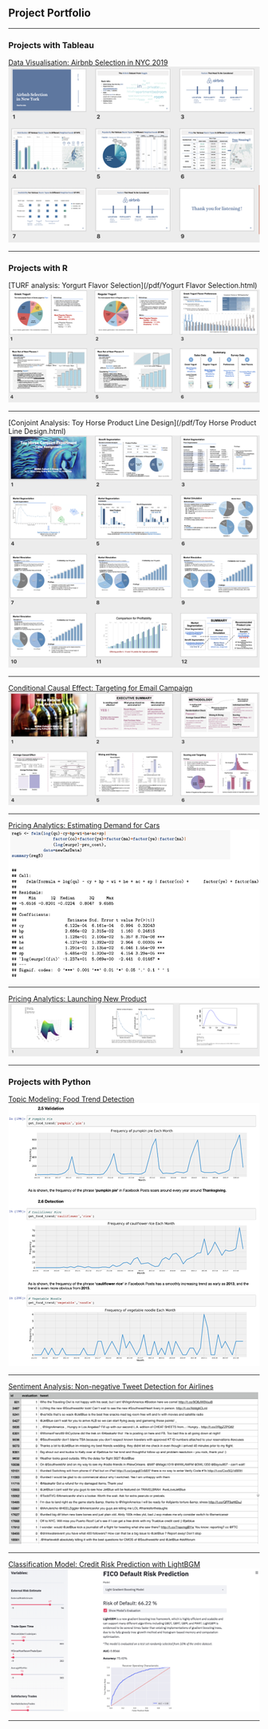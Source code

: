 ## Project Portfolio

---

### Projects with Tableau

[Data Visualisation: Airbnb Selection in NYC 2019](/pdf/Airbnb%20Selection%20in%20NYC_Susie%20Tao.pdf)
<img src="images/Airbnb%20Selection%20in%20NYC.png?raw=true"/>

---

### Projects with R

[TURF analysis: Yorgurt Flavor Selection](/pdf/Yogurt Flavor Selection.html)
<img src="images/Yogurt%20Flavor%20Selection.png?raw=true"/>

---
[Conjoint Analysis: Toy Horse Product Line Design](/pdf/Toy Horse Product Line Design.html)
<img src="images/Toy%20Horse%20Product%20Line%20Design.png?raw=true"/>

---
[Conditional Causal Effect: Targeting for Email Campaign](/pdf/Targeting%20For%20Email%20Campaign.pdf)
<img src="images/Targeting%20For%20Email%20Campaign.png?raw=true"/>

---
[Pricing Analytics: Estimating Demand for Cars](/pdf/Estimating%20Demand%20for%20Cars.pdf)
<img src="images/Estimating%20Demand%20for%20Cars.png?raw=true"/>

---
[Pricing Analytics: Launching New Product](/pdf/Launching%20New%20Product.pdf)
<img src="images/Launching%20New%20Product.png?raw=true"/>

---

### Projects with Python

[Topic Modeling: Food Trend Detection](/pdf/Food%20Trend%20Detection.html)
<img src="images/Food%20Trend%20Detection.png?raw=true"/>

---
[Sentiment Analysis: Non-negative Tweet Detection for Airlines](/pdf/Non-negative%20Tweet%20Detection%20For%20Airlines.html)
<img src="images/Non-negative%20Tweet%20Detection%20For%20Airlines.png?raw=true"/>

---
[Classification Model: Credit Risk Prediction with LightBGM](/pdf/Credit%20Risk%20Prediction%20with%20LightBGM.pdf)
<img src="images/Credit%20Risk%20Prediction%20with%20LightBGM_1.png?raw=true"/>

---


